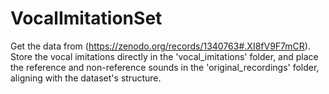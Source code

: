 # VocalImitationSet
Get the data from (https://zenodo.org/records/1340763#.XI8fV9F7mCR).
Store the vocal imitations directly in the 'vocal_imitations' folder, and place the reference and non-reference sounds in the 'original_recordings' folder, aligning with the dataset's structure.



